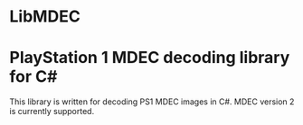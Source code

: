 # LibMDEC
PlayStation 1 MDEC decoding library for C#
===========
This library is written for decoding PS1 MDEC images in C#. MDEC version 2 is currently supported.
